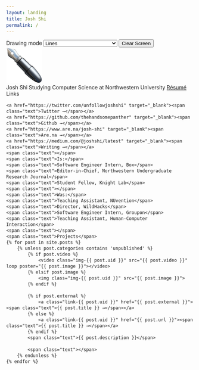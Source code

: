 ```yaml
---
layout: landing
title: Josh Shi
permalink: /
---
```


<div class="mode">
    <label for="draw">Drawing mode</label>
    <select name="draw">
        <option value="lines">Lines</option>
        <option value="arrows">Arrows</option>
        <option value="dots">Dots</option>
        <option value="twinkle">Twinkle</option>
        <option value="redacted">▇▇▇▇▇REDACTED▇▇▇▇▇</option>
        <option value="sheriff">🤠</option>
    </select>
    <input type="button" name="reset" value="Clear Screen">
</div>
<div class="pen">
    <img src="/assets/images/pen-96.png" alt="pen">
</div>
<div>
    <span class="text"></span>
    <span class="text"></span>
    <span class="text"></span>
    <span class="text">Josh Shi</span>
    <span class="text">Studying Computer Science at Northwestern University</span>
    <a href="/assets/images/resume-web.pdf" target="_blank"><span class="text">Résumé</span></a>
    <span class="text"></span>
    <span class="text">Links</span>

    <a href="https://twitter.com/unfollowjoshshi" target="_blank"><span class="text">Twitter →</span></a>
    <a href="https://github.com/thehandsomepanther" target="_blank"><span class="text">Github →</span></a>
    <a href="https://www.are.na/josh-shi" target="_blank"><span class="text">Are.na →</span></a>
    <a href="https://medium.com/@joshshi/latest" target="_blank"><span class="text">Writing →</span></a>
    <span class="text"></span>
    <span class="text">Is:</span>
    <span class="text">Software Engineer Intern, Box</span>
    <span class="text">Editor-in-Chief, Northwestern Undergraduate Research Journal</span>
    <span class="text">Student Fellow, Knight Lab</span>
    <span class="text"></span>
    <span class="text">Was:</span>
    <span class="text">Teaching Assistant, NUvention</span>
    <span class="text">Director, WildHacks</span>
    <span class="text">Software Engineer Intern, Groupon</span>
    <span class="text">Teaching Assistant, Human-Computer Interaction</span>
    <span class="text"></span>
    <span class="text">Projects</span>
    {% for post in site.posts %}
        {% unless post.categories contains 'unpublished' %}
            {% if post.video %}
                <video class="img-{{ post.uid }}" src="{{ post.video }}" loop poster="{{ post.image }}"></video>
            {% elsif post.image %}
                <img class="img-{{ post.uid }}" src="{{ post.image }}">
            {% endif %}

            {% if post.external %}
                <a class="link-{{ post.uid }}" href="{{ post.external }}"><span class="text">{{ post.title }} →</span></a>
            {% else %}
                <a class="link-{{ post.uid }}" href="{{ post.url }}"><span class="text">{{ post.title }} →</span></a>
            {% endif %}
            <span class="text">{{ post.description }}</span>

            <span class="text"></span>
        {% endunless %}
    {% endfor %}
</div>
<div class="canvas">

</div>

<script src="scripts/index.js"></script>

